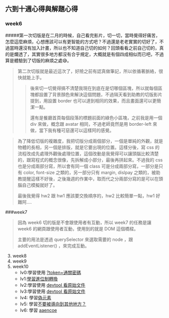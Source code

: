 ## 六到十週心得與解題心得


### week6

#####第一次切版是在二月的時候，自己看完影片，切一切，當時覺得好痛苦，怎麼這麼麻煩，心想應該可以有更智能的方式吧？不過還是老老實實的切好了，不過當時還沒有加入計畫，所以也不知道自己切的如何？回頭看看之前自己切的，真的是爛透了，其實很多地方都沒有合乎規定，大概就是有個四成相似而已吧，不過算是體驗到了切版的麻煩之處😅。
>
>第二次切版就是最近這次了，好險之前有認真做筆記，所以依循著脈絡，很快就能上手。
>>後來切一切覺得搞不清楚我現在到底在是切哪個區塊，所以就每個區塊都設置了背景顏色來解決這個問題，不過隔天看到助教的切版影片提到，用設置 border 也可以達到相同的效果，而且畫面還可以更簡潔一點。
>>
>>還有是餐廳首頁每個段落的標題前面的綠色小區塊，之前我是用一個 div 來做，概念跟 avatar 相同，不過老師竟然是用 border-left 來做，當下我有種可惡還可以這樣阿的感覺。

>為了降低切版的複雜度，我把切版分成兩個部分，一個是單純的外觀，就是物體的長相，另一個是排版，就是它要出現的位置。這樣分後，寫 css 的流程改成先處理外觀後處理位置，這個改動是我覺得可以讓頭腦比較清楚的，跟寫程式的概念很像，先拆解成小部分，最後再拼起來。不過我的 css 也是分成兩部分寫，所以會有同一個 class 可是分成兩部分寫，一部分是只有 color, font-size 之類的，另一部分只有 margin, dislpay 之類的，被助教提醒這樣不好後，之後幾週的作業中，取而代之分兩部分寫的是可以在頭腦自己模擬就好了。
>
>最後我覺得 hw2 跟 hw1 應該要交換順序的，hw2 比較簡單一點，hw1 好難阿....


###week7
>因為 week6 切的版是不會跟使用者有互動，所以 week7 的任務是讓 week6 的網頁跟使用者互動，使用到的就是 DOM 這個橋樑。
>
>主要的用法是透過 querySelector 來選取需要的 node ，跟 addEventListener() ，來完成互動。


3. week8
4. week9
5. week10
	* lv0:學習使用 [?token=通關密碼](https://r30challenge.herokuapp.com/lv1.php?token=r30:start)
	* lv1:[學習進位制轉換](https://r30challenge.herokuapp.com/lv2.php?token=bad18)
	* lv2:學習使用 [devtool 看原始文件](https://r30challenge.herokuapp.com/lv3.php?token=divsurprise)
	* lv3:學習使用 [devtool 看原始文件](https://r30challenge.herokuapp.com/lv4.php?token=commentfaker)
	* lv4: 學習[偽元素](https://r30challenge.herokuapp.com/lv5.php?token=csspersona!)
	* lv5: 學習[不要被導向到其他地方？](https://r30challenge.herokuapp.com/lv6.php?token=windowhack)
	* lv6: 學習 [aaencoe](https://blog.techbridge.cc/2016/07/16/javascript-jsfuck-and-aaencode/)
	
	